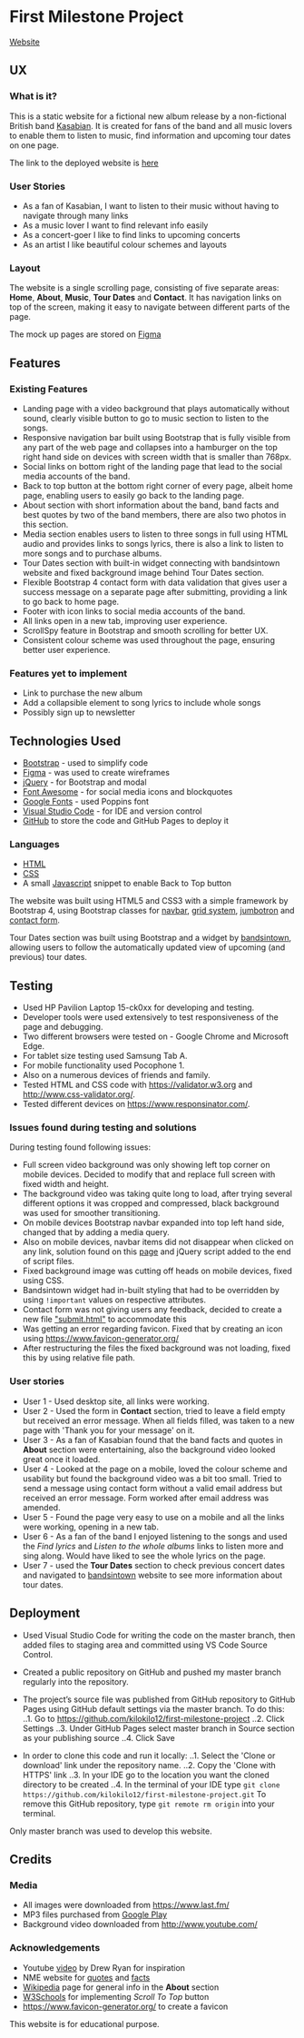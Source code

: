 # First Milestone Project


[Website](https://kilokilo12.github.io/first-milestone-project/)



## UX


### What is it?

This is a static website for a fictional new album release by a non-fictional British band [Kasabian](https://en.wikipedia.org/wiki/Kasabian "Kasabian Wiki"). It is created for fans of the band and all music lovers to enable them to listen to music, find information and upcoming tour dates on one page.

The link to the deployed website is [here](https://kilokilo12.github.io/first-milestone-project/)

### User Stories

* As a fan of Kasabian, I want to listen to their music without having to navigate through many links
* As a music lover I want to find relevant info easily
* As a concert-goer I like to find links to upcoming concerts 
* As an artist I like beautiful colour schemes and layouts



### Layout

The website is a single scrolling page, consisting of five separate areas: **Home**, **About**, **Music**, **Tour Dates** and **Contact**. It has navigation links on top of the screen, making it easy to navigate between different parts of the page.

The mock up pages are stored on [Figma](https://www.figma.com/file/IL9Iy0zmTcOyDZGFOj1r6Cdo/Kasabian?node-id=0%3A1)



## Features


### Existing Features


* Landing page with a video background that plays automatically without sound, clearly visible button to go to music section to listen to the songs.
* Responsive navigation bar built using Bootstrap that is fully visible from any part of the web page and collapses into a hamburger on the top right hand side on devices with screen width that is smaller than 768px. 
* Social links on bottom right of the landing page that lead to the social media accounts of the band.
* Back to top button at the bottom right corner of every page, albeit home page, enabling users to easily go back to the landing page.
* About section with short information about the band, band facts and best quotes by two of the band members, there are also two photos in this section.
* Media section enables users to listen to three songs in full using HTML audio and provides links to songs lyrics, there is also a link to listen to more songs and to purchase albums.
* Tour Dates section with built-in widget connecting with bandsintown website and fixed background image behind Tour Dates section.
* Flexible Bootstrap 4 contact form with data validation that gives user a success message on a separate page after submitting, providing a link to go back to home page.
* Footer with icon links to social media accounts of the band.
* All links open in a new tab, improving user experience.
* ScrollSpy feature in Bootstrap and smooth scrolling for better UX.
* Consistent colour scheme was used throughout the page, ensuring better user experience.


### Features yet to implement

* Link to purchase the new album
* Add a collapsible element to song lyrics to include whole songs
* Possibly sign up to newsletter



## Technologies Used

- [Bootstrap](https://getbootstrap.com/) - used to simplify code
- [Figma](https://www.figma.com/) - was used to create wireframes
- [jQuery](https://jquery.com/) - for Bootstrap and modal
- [Font Awesome](https://fontawesome.com/) - for social media icons and blockquotes
- [Google Fonts](https://fonts.google.com/) - used Poppins font
- [Visual Studio Code](https://code.visualstudio.com/) - for IDE and version control
- [GitHub](https://github.com/) to store the code and GitHub Pages to deploy it


### Languages
- [HTML](https://html.com/)
- [CSS](https://en.wikipedia.org/wiki/Cascading_Style_Sheets)
- A small [Javascript](https://www.javascript.com/) snippet to enable Back to Top button

The website was built using HTML5 and CSS3 with a simple framework by Bootstrap 4, using Bootstrap classes for [navbar](https://getbootstrap.com/docs/4.3/components/navbar/), [grid system](https://getbootstrap.com/docs/4.3/layout/grid/), [jumbotron](https://getbootstrap.com/docs/4.3/components/jumbotron/) and [contact form](https://getbootstrap.com/docs/4.3/components/forms/).

Tour Dates section was built using Bootstrap and a widget by [bandsintown](https://www.bandsintown.com/), allowing users to follow the automatically updated view of upcoming (and previous) tour dates.



## Testing

- Used HP Pavilion Laptop 15-ck0xx for developing and testing. 
- Developer tools were used extensively to test responsiveness of the page and debugging.
- Two different browsers were tested on - Google Chrome and Microsoft Edge.
- For tablet size testing used Samsung Tab A.
- For mobile functionality used Pocophone 1.
- Also on a numerous devices of friends and family.
- Tested HTML and CSS code with <https://validator.w3.org> and <http://www.css-validator.org/>.
- Tested different devices on <https://www.responsinator.com/>.


### Issues found during testing and solutions

During testing found following issues:
- Full screen video background was only showing left top corner on mobile devices. Decided to modify that and replace full screen with fixed width and height.
- The background video was taking quite long to load, after trying several different options it was cropped and compressed, black background was used for smoother transitioning.
- On mobile devices Bootstrap navbar expanded into top left hand side, changed that by adding a media query.
- Also on mobile devices, navbar items did not disappear when clicked on any link, solution found on this [page](https://stackoverflow.com/questions/42401606/how-to-hide-collapsible-bootstrap-4-navbar-on-click) and jQuery script added to the end of script files.
- Fixed background image was cutting off heads on mobile devices, fixed using CSS.
- Bandsintown widget had in-built styling that had to be overridden by using `!important` values on respective attributes.
- Contact form was not giving users any feedback, decided to create a new file ["submit.html"](https://kilokilo12.github.io/first-milestone-project/submit.html) to accommodate this
- Was getting an error regarding favicon. Fixed that by creating an icon using <https://www.favicon-generator.org/>
- After restructuring the files the fixed background was not loading, fixed this by using relative file path.


### User stories

- User 1 - Used desktop site, all links were working.
- User 2 - Used the form in **Contact** section, tried to leave a field empty but received an error message. When all fields filled, was taken to a new page with 'Thank you for your message' on it.
- User 3 - As a fan of Kasabian found that the band facts and quotes in **About** section were entertaining, also the background video looked great once it loaded.
- User 4 - Looked at the page on a mobile, loved the colour scheme and usability but found the background video was a bit too small. Tried to send a message using contact form without a valid email address but received an error message. Form worked after email address was amended.
- User 5 - Found the page very easy to use on a mobile and all the links were working, opening in a new tab.
- User 6 - As a fan of the band I enjoyed listening to the songs and used the *Find lyrics* and *Listen to the whole albums* links to listen more and sing along. Would have liked to see the whole lyrics on the page.
- User 7 - used the **Tour Dates** section to check previous concert dates and navigated to [bandsintown](www.bandsintown.com) website to see more information about tour dates.



## Deployment

* Used Visual Studio Code for writing the code on the master branch, then added files to staging area and committed using VS Code Source Control.
* Created a public repository on GitHub and pushed my master branch regularly into the repository. 
* The project’s source file was published from GitHub repository to GitHub Pages using GitHub default settings via the master branch.
To do this:
 ..1. Go to <https://github.com/kilokilo12/first-milestone-project>
 ..2. Click Settings
 ..3. Under GitHub Pages select master branch in Source section as your publishing source
 ..4. Click Save

* In order to clone this code and run it locally:
..1. Select the 'Clone or download' link under the repository name.
..2. Copy the 'Clone with HTTPS' link
..3. In your IDE go to the location you want the cloned directory to be created 
..4. In the terminal of your IDE type `git clone https://github.com/kilokilo12/first-milestone-project.git`
To remove this GitHub repository, type `git remote rm origin` into your terminal.

Only master branch was used to develop this website.



## Credits


### Media

- All images were downloaded from <https://www.last.fm/>
- MP3 files purchased from [Google Play](https://play.google.com/store)
- Background video downloaded from <http://www.youtube.com/>


### Acknowledgements

* Youtube [video](https://youtu.be/V_lAhqLXT9A) by Drew Ryan for inspiration
* NME website for [quotes](https://www.nme.com/photos/kasabian-29-of-tom-and-serge-s-most-hilarious-boasts-1411450) and [facts](https://www.nme.com/photos/50-geeky-facts-you-might-not-know-about-kasabian-1404688)
* [Wikipedia](https://en.wikipedia.org/wiki/Kasabian) page for general info in the **About** section
* [W3Schools](https://www.w3schools.com/howto/howto_js_scroll_to_top.asp) for implementing *Scroll To Top* button
* <https://www.favicon-generator.org/> to create a favicon

This website is for educational purpose.